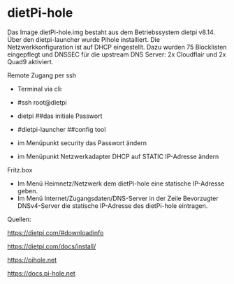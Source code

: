 # dietPi-hole

Das Image dietPi-hole.img bestaht aus dem Betriebssystem dietpi v8.14. Über den dietpi-launcher wurde Pihole installiert. Die Netzwerkkonfiguration ist auf DHCP eingestellt. Dazu wurden 75 Blocklisten eingepflegt und DNSSEC für die upstream DNS Server: 2x Cloudflair und 2x Quad9 aktiviert.

Remote Zugang per ssh

- Terminal via cli:

- #ssh root@dietpi

- dietpi ##das initiale Passwort

- #dietpi-launcher ##config tool

- im Menüpunkt security das Passwort ändern

- im Menüpunkt Netzwerkadapter DHCP auf STATIC IP-Adresse ändern

Fritz.box

- Im Menü Heimnetz/Netzwerk dem dietPi-hole eine statische IP-Adresse geben.
- Im Menü Internet/Zugangsdaten/DNS-Server in der Zeile Bevorzugter DNSv4-Server die statische IP-Adresse des dietPi-hole eintragen.

Quellen:

https://dietpi.com/#downloadinfo

https://dietpi.com/docs/install/

https://pihole.net

https://docs.pi-hole.net
